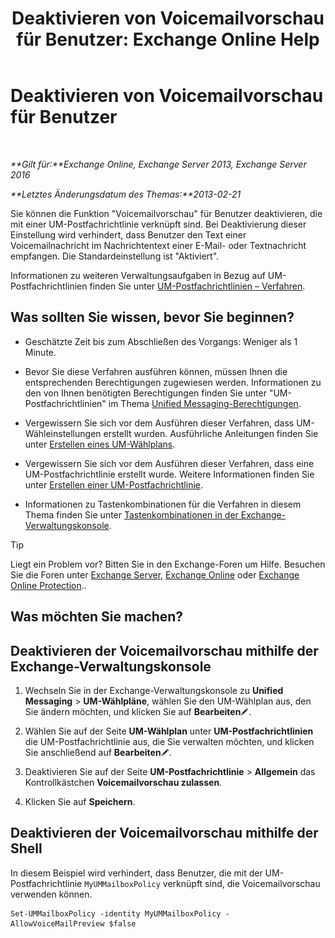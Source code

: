 ﻿---
title: 'Deaktivieren von Voicemailvorschau für Benutzer: Exchange Online Help'
TOCTitle: Deaktivieren von Voicemailvorschau für Benutzer
ms:assetid: 362fed13-3a9c-4111-bfa4-8c45ab6a3a01
ms:mtpsurl: https://technet.microsoft.com/de-de/library/Dd335199(v=EXCHG.150)
ms:contentKeyID: 51409288
ms.date: 05/23/2018
mtps_version: v=EXCHG.150
ms.translationtype: MT
---

# Deaktivieren von Voicemailvorschau für Benutzer

 

_**Gilt für:**Exchange Online, Exchange Server 2013, Exchange Server 2016_

_**Letztes Änderungsdatum des Themas:**2013-02-21_

Sie können die Funktion "Voicemailvorschau" für Benutzer deaktivieren, die mit einer UM-Postfachrichtlinie verknüpft sind. Bei Deaktivierung dieser Einstellung wird verhindert, dass Benutzer den Text einer Voicemailnachricht im Nachrichtentext einer E-Mail- oder Textnachricht empfangen. Die Standardeinstellung ist "Aktiviert".

Informationen zu weiteren Verwaltungsaufgaben in Bezug auf UM-Postfachrichtlinien finden Sie unter [UM-Postfachrichtlinien – Verfahren](um-mailbox-policy-procedures-exchange-2013-help.md).

## Was sollten Sie wissen, bevor Sie beginnen?

  - Geschätzte Zeit bis zum Abschließen des Vorgangs: Weniger als 1 Minute.

  - Bevor Sie diese Verfahren ausführen können, müssen Ihnen die entsprechenden Berechtigungen zugewiesen werden. Informationen zu den von Ihnen benötigten Berechtigungen finden Sie unter "UM-Postfachrichtlinien" im Thema [Unified Messaging-Berechtigungen](unified-messaging-permissions-exchange-2013-help.md).

  - Vergewissern Sie sich vor dem Ausführen dieser Verfahren, dass UM-Wähleinstellungen erstellt wurden. Ausführliche Anleitungen finden Sie unter [Erstellen eines UM-Wählplans](create-a-um-dial-plan-exchange-2013-help.md).

  - Vergewissern Sie sich vor dem Ausführen dieser Verfahren, dass eine UM-Postfachrichtlinie erstellt wurde. Weitere Informationen finden Sie unter [Erstellen einer UM-Postfachrichtlinie](create-a-um-mailbox-policy-exchange-2013-help.md).

  - Informationen zu Tastenkombinationen für die Verfahren in diesem Thema finden Sie unter [Tastenkombinationen in der Exchange-Verwaltungskonsole](keyboard-shortcuts-in-the-exchange-admin-center-exchange-online-protection-help.md).


> [!TIP]
> Liegt ein Problem vor? Bitten Sie in den Exchange-Foren um Hilfe. Besuchen Sie die Foren unter <A href="https://go.microsoft.com/fwlink/p/?linkid=60612">Exchange Server</A>, <A href="https://go.microsoft.com/fwlink/p/?linkid=267542">Exchange Online</A> oder <A href="https://go.microsoft.com/fwlink/p/?linkid=285351">Exchange Online Protection</A>..



## Was möchten Sie machen?

## Deaktivieren der Voicemailvorschau mithilfe der Exchange-Verwaltungskonsole

1.  Wechseln Sie in der Exchange-Verwaltungskonsole zu **Unified Messaging** \> **UM-Wählpläne**, wählen Sie den UM-Wählplan aus, den Sie ändern möchten, und klicken Sie auf **Bearbeiten**![Bearbeitungssymbol](images/Bb124582.6f53ccb2-1f13-4c02-bea0-30690e6ea71d(EXCHG.150).gif "Bearbeitungssymbol").

2.  Wählen Sie auf der Seite **UM-Wählplan** unter **UM-Postfachrichtlinien** die UM-Postfachrichtlinie aus, die Sie verwalten möchten, und klicken Sie anschließend auf **Bearbeiten**![Bearbeitungssymbol](images/Bb124582.6f53ccb2-1f13-4c02-bea0-30690e6ea71d(EXCHG.150).gif "Bearbeitungssymbol").

3.  Deaktivieren Sie auf der Seite **UM-Postfachrichtlinie** \> **Allgemein** das Kontrollkästchen **Voicemailvorschau zulassen**.

4.  Klicken Sie auf **Speichern**.

## Deaktivieren der Voicemailvorschau mithilfe der Shell

In diesem Beispiel wird verhindert, dass Benutzer, die mit der UM-Postfachrichtlinie `MyUMMailboxPolicy` verknüpft sind, die Voicemailvorschau verwenden können.

    Set-UMMailboxPolicy -identity MyUMMailboxPolicy - AllowVoiceMailPreview $false

